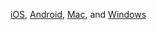 <a href="{{site.baseurl}}/mobile/ios">iOS</a>, <a href="{{site.baseurl }}/mobile/android">Android</a>, <a href="{{ site.baseurl }}/get-duckduckgo/get-duckduckgo-browser-on-mac">Mac</a>, and <a href="{{ site.baseurl }}/get-duckduckgo/get-duckduckgo-browser-on-windows">Windows</a>
